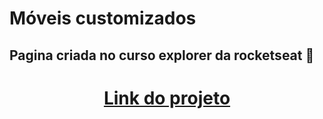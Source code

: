 # Móveis customizados
## Pagina criada no curso explorer da rocketseat 🚀

<h1 align="center">
    <a target='_blank' href="https://explore01.vercel.app/">Link do projeto</a>
</h1>
